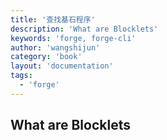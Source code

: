 ```yaml
---
title: '查找基石程序'
description: 'What are Blocklets'
keywords: 'forge, forge-cli'
author: 'wangshijun'
category: 'book'
layout: 'documentation'
tags:
  - 'forge'
---
```


## What are Blocklets
